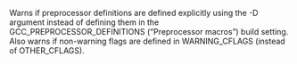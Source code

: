 Warns if preprocessor definitions are defined explicitly using the -D argument instead of defining them in the GCC_PREPROCESSOR_DEFINITIONS (“Preprocessor macros”) build setting. Also warns if non-warning flags are defined in WARNING_CFLAGS (instead of OTHER_CFLAGS).

